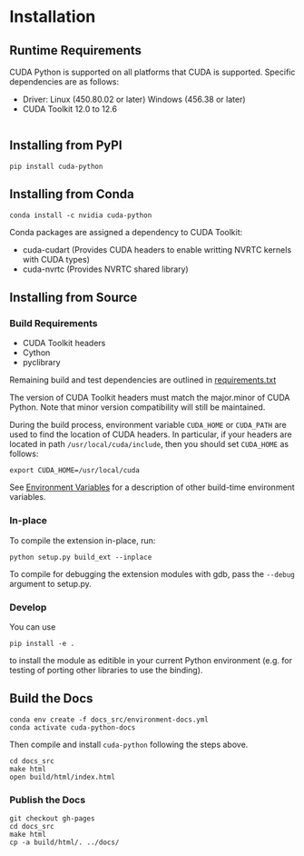 # Installation

## Runtime Requirements

CUDA Python is supported on all platforms that CUDA is supported. Specific
dependencies are as follows:

* Driver: Linux (450.80.02 or later) Windows (456.38 or later)
* CUDA Toolkit 12.0 to 12.6

```{note} Only the NVRTC redistributable component is required from the CUDA Toolkit. [CUDA Toolkit Documentation](https://docs.nvidia.com/cuda/index.html) Installation Guides can be used for guidance. Note that the NVRTC component in the Toolkit can be obtained via PYPI, Conda or Local Installer.
```

## Installing from PyPI

```{code-block} shell
pip install cuda-python
```

## Installing from Conda

```{code-block} shell
conda install -c nvidia cuda-python
```

Conda packages are assigned a dependency to CUDA Toolkit:

* cuda-cudart (Provides CUDA headers to enable writting NVRTC kernels with CUDA types)
* cuda-nvrtc (Provides NVRTC shared library)

## Installing from Source

### Build Requirements

* CUDA Toolkit headers
* Cython
* pyclibrary

Remaining build and test dependencies are outlined in [requirements.txt](https://github.com/NVIDIA/cuda-python/blob/main/requirements.txt)

The version of CUDA Toolkit headers must match the major.minor of CUDA Python. Note that minor version compatibility will still be maintained.

During the build process, environment variable `CUDA_HOME` or `CUDA_PATH` are used to find the location of CUDA headers. In particular, if your headers are located in path `/usr/local/cuda/include`, then you should set `CUDA_HOME` as follows:

```
export CUDA_HOME=/usr/local/cuda
```

See [Environment Variables](environment_variables.md) for a description of other build-time environment variables.

### In-place

To compile the extension in-place, run:

```{code-block} shell
python setup.py build_ext --inplace
```

To compile for debugging the extension modules with gdb, pass the `--debug`
argument to setup.py.

### Develop

You can use

```{code-block} shell
pip install -e .
```

to install the module as editible in your current Python environment (e.g. for
testing of porting other libraries to use the binding).

## Build the Docs

```{code-block} shell
conda env create -f docs_src/environment-docs.yml
conda activate cuda-python-docs
```
Then compile and install `cuda-python` following the steps above.

```{code-block} shell
cd docs_src
make html
open build/html/index.html
```

### Publish the Docs

```{code-block} shell
git checkout gh-pages
cd docs_src
make html
cp -a build/html/. ../docs/
```
